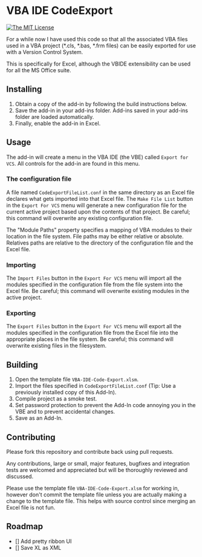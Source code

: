 # VBA IDE CodeExport

[![The MIT License](https://img.shields.io/badge/license-MIT-orange.svg?style=flat-square)](http://opensource.org/licenses/MIT)

For a while now I have used this code so that all the associated VBA files used in a VBA project (*.cls, *.bas, *.frm files) can be easily exported for use with a Version Control System.

This is specifically for Excel, although the VBIDE extensibility can be used for all the MS Office suite.

## Installing

1. Obtain a copy of the add-in by following the build instructions below.
2. Save the add-in in your add-ins folder. Add-ins saved in your add-ins folder are loaded automatically. 
3. Finally, enable the add-in in Excel.

## Usage

The add-in will create a menu in the VBA IDE (the VBE) called `Export for VCS`. All controls for the add-in are found in this menu. 

### The configuration file

A file named `CodeExportFileList.conf` in the same directory as an Excel file declares what gets imported into that Excel file. The `Make File List` button in the `Export For VCS` menu will generate a new configuration file for the current active project based upon the contents of that project. Be careful; this command will overwrite any existing configuration file.

The "Module Paths" property specifies a mapping of VBA modules to their location in the file system. File paths may be either relative or absolute. Relatives paths are relative to the directory of the configuration file and the Excel file.

### Importing

The `Import Files` button in the `Export For VCS` menu will import all the modules specified in the configuration file from the file system into the Excel file. Be careful; this command will overwrite existing modules in the active project.

### Exporting

The `Export Files` button in the `Export For VCS` menu will export all the modules specified in the configuration file from the Excel file into the appropriate places in the file system. Be careful; this command will overwrite existing files in the filesystem.

## Building

1. Open the template file `VBA-IDE-Code-Export.xlsm`.
2. Import the files specified in `CodeExportFileList.conf` (Tip: Use a previously installed copy of this Add-In).
3. Compile project as a smoke test.
4. Set password protection to prevent the Add-In code annoying you in the VBE and to prevent accidental changes.
5. Save as an Add-In.

## Contributing
Please fork this repository and contribute back using pull requests.

Any contributions, large or small, major features, bugfixes and integration tests are welcomed and appreciated but will be thoroughly reviewed and discussed.

Please use the template file `VBA-IDE-Code-Export.xlsm` for working in, however don't commit the template file unless you are actually making a change to the template file. This helps with source control since merging an Excel file is not fun.

## Roadmap

- [] Add pretty ribbon UI
- [] Save XL as XML
